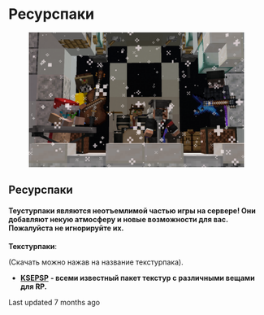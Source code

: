 # Ресурспаки

<figure><img src="../../.gitbook/assets/image.png" alt=""><figcaption></figcaption></figure>

## Ресурспаки

#### Теустурпаки являются неотъемлимой частью игры на сервере! Они добавляют некую атмосферу и новые возможности для вас. Пожалуйста не игнорируйте их. <a href="#teusturpaki-yavlyayutsya-neotemlimoi-chastyu-igry-na-servere-oni-dobavlyayut-nekuyu-atmosferu-i-novy" id="teusturpaki-yavlyayutsya-neotemlimoi-chastyu-igry-na-servere-oni-dobavlyayut-nekuyu-atmosferu-i-novy"></a>

**Текстурпаки**:

(Скачать можно нажав на название текстурпака).

* [**KSEPSP**](https://vk.com/away.php?to=https%3A%2F%2Fwww.planetminecraft.com%2Ftexture-pack%2Fksepsp-v8-0%2F\&cc\_key=) **- всеми известный пакет текстур с различными вещами для RP.**

Last updated 7 months ago

